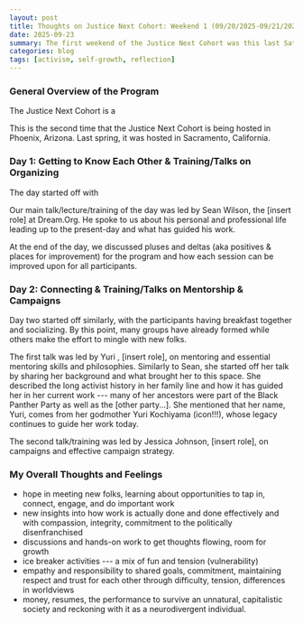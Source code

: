 ```yaml
---
layout: post
title: Thoughts on Justice Next Cohort: Weekend 1 (09/20/2025-09/21/2025)
date: 2025-09-23
summary: The first weekend of the Justice Next Cohort was this last Saturday and Sunday. It is my first organized program working with other young adults in Arizona after studying out-of-state in Philadelphia. I reflect on my time and experience with learning along with my peers and building new connections, filled with both hope and some initial concerns. 
categories: blog
tags: [activism, self-growth, reflection]
---
```


### General Overview of the Program

The Justice Next Cohort is a 

This is the second time that the Justice Next Cohort is being hosted in Phoenix, Arizona. Last spring, it was hosted in Sacramento, California. 


### Day 1: Getting to Know Each Other & Training/Talks on Organizing 

The day started off with 

Our main talk/lecture/training of the day was led by Sean Wilson, the [insert role] at Dream.Org. He spoke to us about his personal and professional life leading up to the present-day and what has guided his work. 

At the end of the day, we discussed pluses and deltas (aka positives & places for improvement) for the program and how each session can be improved upon for all participants. 

### Day 2: Connecting & Training/Talks on Mentorship & Campaigns

Day two started off similarly, with the participants having breakfast together and socializing. By this point, many groups have already formed while others make the effort to mingle with new folks. 

The first talk was led by Yuri , [insert role], on mentoring and essential mentoring skills and philosophies. Similarly to Sean, she started off her talk by sharing her background and what brought her to this space. She described the long activist history in her family line and how it has guided her in her current work --- many of her ancestors were part of the Black Panther Party as well as the [other party...]. She mentioned that her name, Yuri, comes from her godmother Yuri Kochiyama (icon!!!), whose legacy continues to guide her work today. 


The second talk/training was led by Jessica Johnson, [insert role], on campaigns and effective campaign strategy. 


### My Overall Thoughts and Feelings
- hope in meeting new folks, learning about opportunities to tap in, connect, engage, and do important work
- new insights into how work is actually done and done effectively and with compassion, integrity, commitment to the politically disenfranchised
- discussions and hands-on work to get thoughts flowing, room for growth 
- ice breaker activities --- a mix of fun and tension (vulnerability) 
- empathy and responsibility to shared goals, commitment, maintaining respect and trust for each other through difficulty, tension, differences in worldviews
- money, resumes, the performance to survive an unnatural, capitalistic society and reckoning with it as a neurodivergent individual. 








